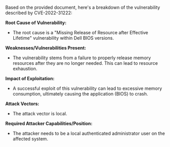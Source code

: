 Based on the provided document, here's a breakdown of the vulnerability described by CVE-2022-31222:

**Root Cause of Vulnerability:**
- The root cause is a "Missing Release of Resource after Effective Lifetime" vulnerability within Dell BIOS versions.

**Weaknesses/Vulnerabilities Present:**
- The vulnerability stems from a failure to properly release memory resources after they are no longer needed. This can lead to resource exhaustion.

**Impact of Exploitation:**
- A successful exploit of this vulnerability can lead to excessive memory consumption, ultimately causing the application (BIOS) to crash.

**Attack Vectors:**
- The attack vector is local.

**Required Attacker Capabilities/Position:**
- The attacker needs to be a local authenticated administrator user on the affected system.